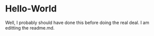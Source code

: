 # Hello-World
Well, I probably should have done this before doing the real deal. I am editting the readme.md.

